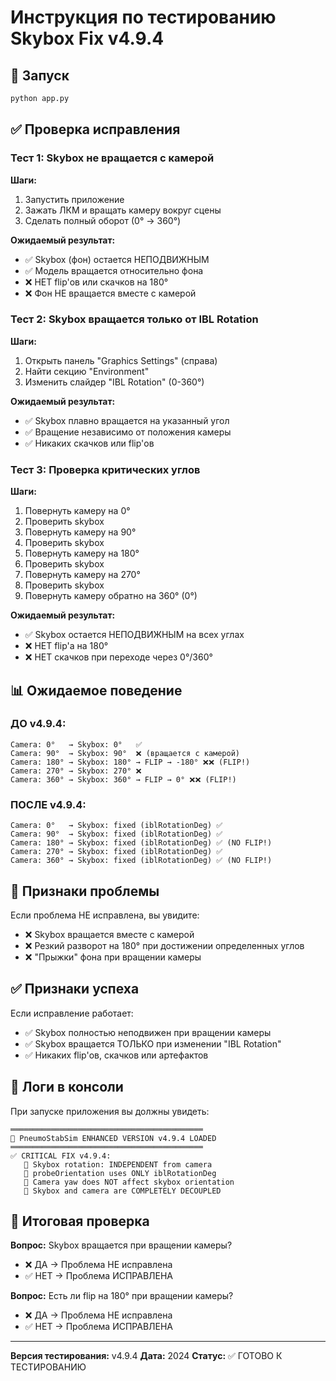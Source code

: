 # Инструкция по тестированию Skybox Fix v4.9.4

## 🚀 Запуск

```bash
python app.py
```

## ✅ Проверка исправления

### Тест 1: Skybox не вращается с камерой

**Шаги:**
1. Запустить приложение
2. Зажать ЛКМ и вращать камеру вокруг сцены
3. Сделать полный оборот (0° → 360°)

**Ожидаемый результат:**
- ✅ Skybox (фон) остается НЕПОДВИЖНЫМ
- ✅ Модель вращается относительно фона
- ❌ НЕТ flip'ов или скачков на 180°
- ❌ Фон НЕ вращается вместе с камерой

### Тест 2: Skybox вращается только от IBL Rotation

**Шаги:**
1. Открыть панель "Graphics Settings" (справа)
2. Найти секцию "Environment"
3. Изменить слайдер "IBL Rotation" (0-360°)

**Ожидаемый результат:**
- ✅ Skybox плавно вращается на указанный угол
- ✅ Вращение независимо от положения камеры
- ✅ Никаких скачков или flip'ов

### Тест 3: Проверка критических углов

**Шаги:**
1. Повернуть камеру на 0°
2. Проверить skybox
3. Повернуть камеру на 90°
4. Проверить skybox
5. Повернуть камеру на 180°
6. Проверить skybox
7. Повернуть камеру на 270°
8. Проверить skybox
9. Повернуть камеру обратно на 360° (0°)

**Ожидаемый результат:**
- ✅ Skybox остается НЕПОДВИЖНЫМ на всех углах
- ❌ НЕТ flip'а на 180°
- ❌ НЕТ скачков при переходе через 0°/360°

## 📊 Ожидаемое поведение

### ДО v4.9.4:
```
Camera: 0°   → Skybox: 0°   ✅
Camera: 90°  → Skybox: 90°  ❌ (вращается с камерой)
Camera: 180° → Skybox: 180° → FLIP → -180° ❌❌ (FLIP!)
Camera: 270° → Skybox: 270° ❌
Camera: 360° → Skybox: 360° → FLIP → 0° ❌❌ (FLIP!)
```

### ПОСЛЕ v4.9.4:
```
Camera: 0°   → Skybox: fixed (iblRotationDeg) ✅
Camera: 90°  → Skybox: fixed (iblRotationDeg) ✅
Camera: 180° → Skybox: fixed (iblRotationDeg) ✅ (NO FLIP!)
Camera: 270° → Skybox: fixed (iblRotationDeg) ✅
Camera: 360° → Skybox: fixed (iblRotationDeg) ✅ (NO FLIP!)
```

## 🐛 Признаки проблемы

Если проблема НЕ исправлена, вы увидите:
- ❌ Skybox вращается вместе с камерой
- ❌ Резкий разворот на 180° при достижении определенных углов
- ❌ "Прыжки" фона при вращении камеры

## ✅ Признаки успеха

Если исправление работает:
- ✅ Skybox полностью неподвижен при вращении камеры
- ✅ Skybox вращается ТОЛЬКО при изменении "IBL Rotation"
- ✅ Никаких flip'ов, скачков или артефактов

## 📝 Логи в консоли

При запуске приложения вы должны увидеть:

```
═══════════════════════════════════════════
🚀 PneumoStabSim ENHANCED VERSION v4.9.4 LOADED
═══════════════════════════════════════════
✅ CRITICAL FIX v4.9.4:
   🔧 Skybox rotation: INDEPENDENT from camera
   🔧 probeOrientation uses ONLY iblRotationDeg
   🔧 Camera yaw does NOT affect skybox orientation
   🔧 Skybox and camera are COMPLETELY DECOUPLED
```

## 🎯 Итоговая проверка

**Вопрос:** Skybox вращается при вращении камеры?
- ❌ ДА → Проблема НЕ исправлена
- ✅ НЕТ → Проблема ИСПРАВЛЕНА

**Вопрос:** Есть ли flip на 180° при вращении камеры?
- ❌ ДА → Проблема НЕ исправлена
- ✅ НЕТ → Проблема ИСПРАВЛЕНА

---

**Версия тестирования:** v4.9.4
**Дата:** 2024
**Статус:** ✅ ГОТОВО К ТЕСТИРОВАНИЮ
